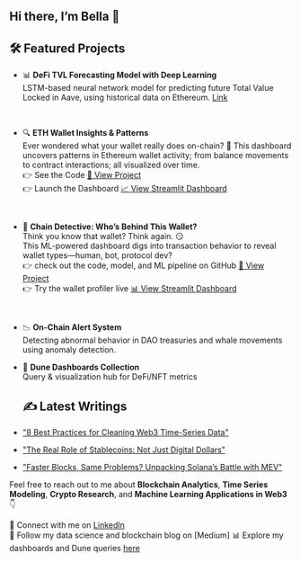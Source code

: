 ## Hi there,  I’m Bella 👋


## 🛠 Featured Projects

- 📊 **DeFi TVL Forecasting Model with Deep Learning**
  <br>  LSTM-based neural network model for predicting future Total Value Locked in Aave, using historical data on Ethereum. [Link](https://github.com/bellatrix-ds/ml-in-crypto/tree/main/02_DeFi_TVL_Forecaster_Aave_Ethereum)

<br>

- 🔍 **ETH Wallet Insights & Patterns**
<br> Ever wondered what your wallet really does on-chain? 👀 This dashboard uncovers patterns in Ethereum wallet activity; from balance movements to contract interactions; all visualized over time. <br> 👉 See the Code [🔗 View Project](https://github.com/bellatrix-ds/blockchain-dashboards-and-visualizations/tree/main/03_Wallet_Canvas)
 <br> 👉 Launch the Dashboard [📈 View Streamlit Dashboard](https://walletcanvasdashboard.streamlit.app/)

<br>

- 🧠 **Chain Detective: Who’s Behind This Wallet?**  
   Think you know that wallet? Think again. 😏
<br> This ML-powered dashboard digs into transaction behavior to reveal wallet types—human, bot, protocol dev?
  <br> 👉 check out the code, model, and ML pipeline on GitHub [🔗 View Project](https://github.com/bellatrix-ds/ml-in-crypto/tree/main/03_Wallet_Identity_Classifier) <br> 👉 Try the wallet profiler live [📊 View Streamlit Dashboard](https://onchainwalletprofiler.streamlit.app/)

<br>

- 📉 **On-Chain Alert System**  
  Detecting abnormal behavior in DAO treasuries and whale movements using anomaly detection.

- 📎 **Dune Dashboards Collection**  
  Query & visualization hub for DeFi/NFT metrics


  ## ✍️ Latest Writings


- ["8 Best Practices for Cleaning Web3 Time-Series Data"](https://medium.com/@bellabahramii/8-best-practices-for-cleaning-web3-time-series-data-2f51f901d428)
- ["The Real Role of Stablecoins: Not Just Digital Dollars"](https://medium.com/@bellabahramii/the-real-role-of-stablecoins-not-just-digital-dollars-94fd5aaa5cf6)
- ["Faster Blocks, Same Problems? Unpacking Solana’s Battle with MEV"](https://medium.com/@bellabahramii/faster-blocks-same-problems-unpacking-solanas-battle-with-mev-21b95039246f)



Feel free to reach out to me about **Blockchain Analytics**, **Time Series Modeling**, **Crypto Research**, and **Machine Learning Applications in Web3** 👇

💬 Connect with me on [LinkedIn](www.linkedin.com/in/bellabahrami)  
📝 Follow my data science and blockchain blog on [Medium]
📊 Explore my dashboards and Dune queries [here](https://dune.com/bella25)  

